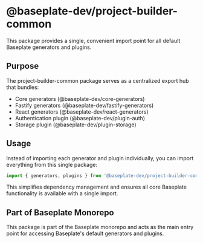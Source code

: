 # @baseplate-dev/project-builder-common

This package provides a single, convenient import point for all default Baseplate generators and plugins.

## Purpose

The project-builder-common package serves as a centralized export hub that bundles:

- Core generators (@baseplate-dev/core-generators)
- Fastify generators (@baseplate-dev/fastify-generators)
- React generators (@baseplate-dev/react-generators)
- Authentication plugin (@baseplate-dev/plugin-auth)
- Storage plugin (@baseplate-dev/plugin-storage)

## Usage

Instead of importing each generator and plugin individually, you can import everything from this single package:

```javascript
import { generators, plugins } from '@baseplate-dev/project-builder-common';
```

This simplifies dependency management and ensures all core Baseplate functionality is available with a single import.

## Part of Baseplate Monorepo

This package is part of the Baseplate monorepo and acts as the main entry point for accessing Baseplate's default generators and plugins.
